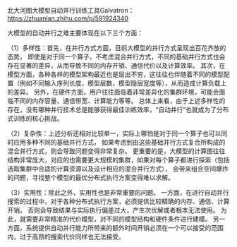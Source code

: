 



北大河图大模型自动并行训练工具Galvatron：https://zhuanlan.zhihu.com/p/591924340

大模型的自动并行之难主要体现在以下三个方面：

（1）多样性：首先，在并行方式方面，目前大模型的并行方式呈现出百花齐放的态势，
即使是对于同一个算子，不考虑混合并行方式，不同的基础并行方式也会存在显著的差异，从而导致不同的内存开销、通信代价以及计算效率。
其次，在模型方面，各种各样的模型架构最近也是层出不穷，这往往也伴随着不同的模型配置（例如不同输入序列长度，模型层数，模型隐层宽度等），从而造成计算负载上的差异。
另外，在硬件方面，用户往往面临着非常差异化的集群环境，可能会面临不同的内存容量、通信带宽、计算能力等等。
总体上来看，由于上述多样性的存在，没有哪种并行技术总是能够获得最佳训练效率，“自动并行”也就成为了分布式训练的核心挑战。

（2）复杂性：上述分析还相对比较单一，实际上哪怕是对于同一个算子也可以同时应用多种不同的基础并行方式，
如果考虑到由这些基础并行方式复合所构成的混合并行方式，则会导致问题变得非常复杂。
更重要的是，大模型的计算图往往结构非常庞大，对应的也需要更大规模的集群，如果对每个算子都进行探索（包括选取集群中合适的计算资源以及设计相应的混合并行方式），
会带来组合空间爆炸的问题，寻找整个模型的最优分布式执行方案变得难以求解。


（3）实用性：除此之外，实用性也是非常重要的问题。
一方面，在进行自动并行搜索的过程中，对于各种分布式执行方案，必须提供比较精确的内存、通信、计算开销，
否则会导致结果与实际执行偏差过大，产生次优解或者根本无法使用。
为此，就需要非常精准的代价模型，对不同的模型结构和硬件条件进行建模。
另一方面，系统提供自动并行能力所带来的额外时间开销必须在一个可以接受的范围内，过于高昂的搜索代价同样也无法接受。







